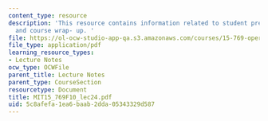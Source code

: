 ```yaml
---
content_type: resource
description: 'This resource contains information related to student presentations
  and course wrap- up. '
file: https://ol-ocw-studio-app-qa.s3.amazonaws.com/courses/15-769-operations-strategy-fall-2010/5c8afefa1ea6baab2dda05343329d587_MIT15_769F10_lec24.pdf
file_type: application/pdf
learning_resource_types:
- Lecture Notes
ocw_type: OCWFile
parent_title: Lecture Notes
parent_type: CourseSection
resourcetype: Document
title: MIT15_769F10_lec24.pdf
uid: 5c8afefa-1ea6-baab-2dda-05343329d587
---
```

